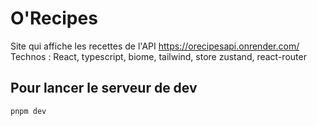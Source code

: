 # O'Recipes

Site qui affiche les recettes de l'API https://orecipesapi.onrender.com/
Technos : React, typescript, biome, tailwind, store zustand, react-router

## Pour lancer le serveur de dev

`pnpm dev`